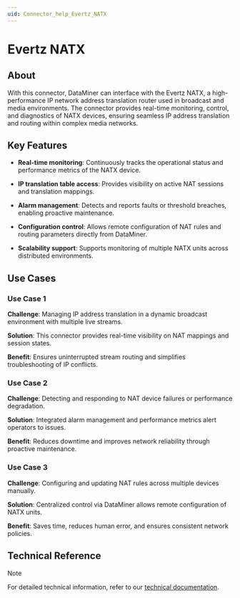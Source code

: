 ```yaml
---
uid: Connector_help_Evertz_NATX
---
```


# Evertz NATX

## About

With this connector, DataMiner can interface with the Evertz NATX, a high-performance IP network address translation router used in broadcast and media environments. The connector provides real-time monitoring, control, and diagnostics of NATX devices, ensuring seamless IP address translation and routing within complex media networks.

## Key Features

- **Real-time monitoring**: Continuously tracks the operational status and performance metrics of the NATX device.

- **IP translation table access**: Provides visibility on active NAT sessions and translation mappings.

- **Alarm management**: Detects and reports faults or threshold breaches, enabling proactive maintenance.

- **Configuration control**: Allows remote configuration of NAT rules and routing parameters directly from DataMiner.

- **Scalability support**: Supports monitoring of multiple NATX units across distributed environments.

## Use Cases

### Use Case 1

**Challenge**: Managing IP address translation in a dynamic broadcast environment with multiple live streams.

**Solution**: This connector provides real-time visibility on NAT mappings and session states.

**Benefit**: Ensures uninterrupted stream routing and simplifies troubleshooting of IP conflicts.

### Use Case 2

**Challenge**: Detecting and responding to NAT device failures or performance degradation.

**Solution**: Integrated alarm management and performance metrics alert operators to issues.

**Benefit**: Reduces downtime and improves network reliability through proactive maintenance.

### Use Case 3

**Challenge**: Configuring and updating NAT rules across multiple devices manually.

**Solution**: Centralized control via DataMiner allows remote configuration of NATX units.

**Benefit**: Saves time, reduces human error, and ensures consistent network policies.

## Technical Reference

> [!NOTE]
> For detailed technical information, refer to our [technical documentation](xref:Connector_help_Evertz_NATX_Technical).

